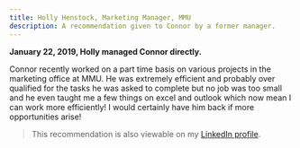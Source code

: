```yaml
---
title: Holly Henstock, Marketing Manager, MMU
description: A recommendation given to Connor by a former manager.
---
```


**January 22, 2019, Holly managed Connor directly.**

Connor recently worked on a part time basis on various projects in the marketing office at MMU. He was extremely efficient and probably over qualified for the tasks he was asked to complete but no job was too small and he even taught me a few things on excel and outlook which now mean I can work more efficiently! I would certainly have him back if more opportunities arise! 

> This recommendation is also viewable on my [LinkedIn profile](https://www.linkedin.com/in/connor-partington/).
